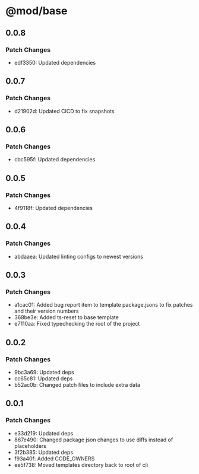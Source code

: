 # @mod/base

## 0.0.8

### Patch Changes

- edf3350: Updated dependencies

## 0.0.7

### Patch Changes

- d21902d: Updated CICD to fix snapshots

## 0.0.6

### Patch Changes

- cbc595f: Updated dependencies

## 0.0.5

### Patch Changes

- 4f9118f: Updated dependencies

## 0.0.4

### Patch Changes

- abdaaea: Updated linting configs to newest versions

## 0.0.3

### Patch Changes

- a1cac01: Added bug report item to template package.jsons to fix patches and their version numbers
- 368be3e: Added ts-reset to base template
- e7110aa: Fixed typechecking the root of the project

## 0.0.2

### Patch Changes

- 9bc3a69: Updated deps
- cc65c81: Updated deps
- b52ac0b: Changed patch files to include extra data

## 0.0.1

### Patch Changes

- e33d219: Updated deps
- 867e490: Changed package json changes to use diffs instead of placeholders
- 3f2b385: Updated deps
- f93a40f: Added CODE_OWNERS
- ee5f738: Moved templates directory back to root of cli
